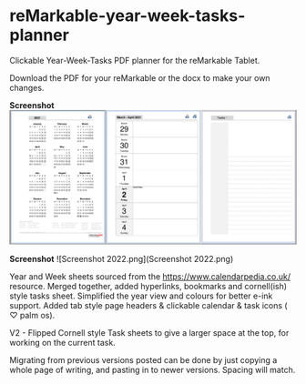 # reMarkable-year-week-tasks-planner
Clickable Year-Week-Tasks PDF planner for the reMarkable Tablet. 

Download the PDF for your reMarkable or the docx to make your own changes.

**Screenshot**
![Screenshot.jpg](Screenshot.jpg)

**Screenshot**
![Screenshot 2022.png](Screenshot 2022.png)

Year and Week sheets sourced from the https://www.calendarpedia.co.uk/ resource.  Merged together, added hyperlinks, bookmarks and cornell(ish) style tasks sheet. Simplified the year view and colours for better e-ink support. Added tab style page headers & clickable calendar & task icons ( ♡ palm os).   

V2 - Flipped Cornell style Task sheets to give a larger space at the top, for working on the current task.

Migrating from previous versions posted can be done by just copying a whole page of writing, and pasting in to newer versions. Spacing will match.
